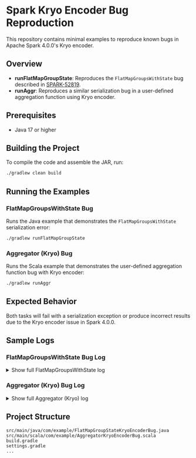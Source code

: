 # Spark Kryo Encoder Bug Reproduction

This repository contains minimal examples to reproduce known bugs in Apache Spark 4.0.0's Kryo encoder.

## Overview

- **runFlatMapGroupState**: Reproduces the `FlatMapGroupsWithState` bug described in [SPARK-52819](https://issues.apache.org/jira/browse/SPARK-52819).
- **runAggr**: Reproduces a similar serialization bug in a user-defined aggregation function using Kryo encoder.

## Prerequisites

- Java 17 or higher

## Building the Project

To compile the code and assemble the JAR, run:

```bash
./gradlew clean build
```

## Running the Examples

### FlatMapGroupsWithState Bug

Runs the Java example that demonstrates the `FlatMapGroupsWithState` serialization error:

```bash
./gradlew runFlatMapGroupState
```

### Aggregator (Kryo) Bug

Runs the Scala example that demonstrates the user-defined aggregation function bug with Kryo encoder:

```bash
./gradlew runAggr
```

## Expected Behavior

Both tasks will fail with a serialization exception or produce incorrect results due to the Kryo encoder issue in Spark 4.0.0.

## Sample Logs

### FlatMapGroupsWithState Bug Log

<details>
<summary>Show full FlatMapGroupsWithState log</summary>

```text
25/07/22 11:51:09 INFO SparkContext: Running Spark version 4.0.0
25/07/22 11:51:12 ERROR MicroBatchExecution: Query terminated with error
org.apache.spark.SparkException: Task not serializable
Caused by: java.io.NotSerializableException: org.apache.spark.sql.catalyst.encoders.KryoSerializationCodec$
        at org.apache.spark.serializer.SerializationDebugger$.improveException(SerializationDebugger.scala:43)
        at org.apache.spark.serializer.JavaSerializationStream.writeObject(JavaSerializer.scala:50)
        at org.apache.spark.serializer.JavaSerializerInstance.serialize(JavaSerializer.scala:122)
        at org.apache.spark.util.SparkClosureCleaner$.clean(SparkClosureCleaner.scala:42)
        at org.apache.spark.SparkContext.clean(SparkContext.scala:2839)
        at org.apache.spark.sql.execution.streaming.state.package$StateStoreOps.mapPartitionsWithStateStore(package.scala:67)
        at org.apache.spark.sql.execution.streaming.FlatMapGroupsWithStateExecBase.doExecute(FlatMapGroupsWithStateExec.scala:263)
        at org.apache.spark.sql.execution.streaming.FlatMapGroupsWithStateExec.doExecute(FlatMapGroupsWithStateExec.scala:403)
        at org.apache.spark.sql.execution.SparkPlan.$anonfun$executeRDD$1(SparkPlan.scala:188)
...
Exception in thread "main" org.apache.spark.sql.streaming.StreamingQueryException: Task not serializable
Caused by: org.apache.spark.SparkException: Task not serializable
        at org.apache.spark.util.SparkClosureCleaner$.clean(SparkClosureCleaner.scala:45)
        at org.apache.spark.SparkContext.clean(SparkContext.scala:2839)
        at org.apache.spark.sql.execution.streaming.StreamExecution.org$apache$spark$sql$execution$streaming$StreamExecution$$runStream(StreamExecution.scala:372)
        at org.apache.spark.sql.execution.streaming.StreamExecution$$anon$1.run(StreamExecution.scala:226)
> Task :runFlatMapGroupState FAILED
```  
</details>

### Aggregator (Kryo) Bug Log

<details>
<summary>Show full Aggregator (Kryo) log</summary>

```text
25/07/22 11:51:29 INFO Executor: Starting executor ID driver
25/07/22 11:51:30 INFO TaskSchedulerImpl: Killing all running tasks in stage 0: Job aborted due to stage failure: Task not serializable
Caused by: java.io.NotSerializableException: org.apache.spark.sql.catalyst.encoders.KryoSerializationCodec$
Serialization stack:
        - object not serializable (class: org.apache.spark.sql.catalyst.encoders.KryoSerializationCodec$, value: <function0>)
        - field (class: org.apache.spark.sql.catalyst.encoders.AgnosticEncoders$TransformingEncoder, name: codecProvider)
        - object (class: org.apache.spark.sql.catalyst.encoders.AgnosticEncoders$TransformingEncoder)
        - field (class: org.apache.spark.sql.catalyst.encoders.ExpressionEncoder, name: encoder)
        - object (class: org.apache.spark.sql.catalyst.encoders.ExpressionEncoder)
        - field (class: org.apache.spark.sql.execution.aggregate.ScalaAggregator, name: bufferEncoder)
        - object (class: org.apache.spark.sql.execution.aggregate.ScalaAggregator)
...
        at org.apache.spark.scheduler.DAGScheduler.submitMissingTasks(DAGScheduler.scala:1664)
> Task :runAggr FAILED
```  
</details>

## Project Structure

```
src/main/java/com/example/FlatMapGroupStateKryoEncoderBug.java
src/main/scala/com/example/AggregatorKryoEncoderBug.scala
build.gradle
settings.gradle
... 
```
